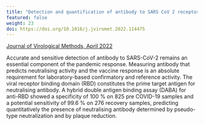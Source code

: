 ```yaml
---
title: "Detection and quantification of antibody to SARS CoV 2 receptor binding domain provides enhanced sensitivity, specificity and utility"
featured: false
weight: 23
doi: https://doi.org/10.1016/j.jviromet.2022.114475
---
```


[Journal of Virological Methods, April 2022]({{page.doi}})

Accurate and sensitive detection of antibody to SARS-CoV-2 remains an essential component of the pandemic response. 
Measuring antibody that predicts neutralising activity and the vaccine response is an absolute requirement for laboratory-based confirmatory and reference activity.
The viral receptor binding domain (RBD) constitutes the prime target antigen for neutralising antibody. A hybrid double antigen binding assay (DABA) for anti-RBD showed a specificity of 100 % on 825 pre COVID-19 samples and a potential sensitivity of 99.6 % on 276 recovery samples, predicting quantitatively the presence of neutralising antibody determined by pseudo-type neutralization and by plaque reduction.
